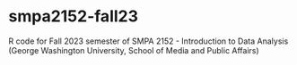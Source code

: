 # smpa2152-fall23
R code for Fall 2023 semester of SMPA 2152 - Introduction to Data Analysis (George Washington University, School of Media and Public Affairs)
